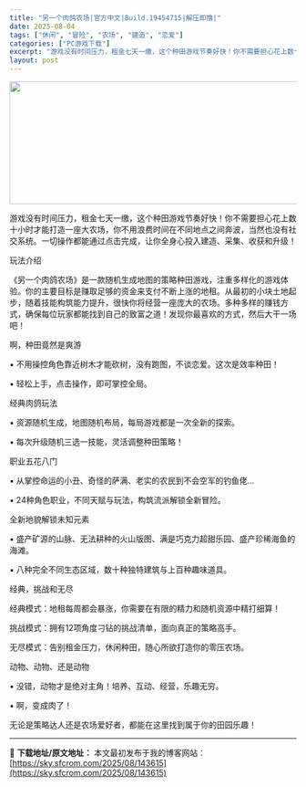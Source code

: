 ```yaml
---
title: "另一个肉鸽农场|官方中文|Build.19454715|解压即撸|"
date: 2025-08-04
tags: ["休闲", "冒险", "农场", "建造", "恋爱"]
categories: ["PC游戏下载"]
excerpt: "游戏没有时间压力，租金七天一缴，这个种田游戏节奏好快！你不需要担心花上数十小时才能打造一座大农场，你不用浪费时间在不同地点之间奔波，当然也没有社交系统。一切操作都能通过点击完成，让你全身心投入建造、采集、收获和升级！ 玩法介绍 《另一个肉鸽农场》是一款随机生成地图的策略种田游戏，注重多样化的游戏体验&hellip;"
layout: post
---
```


<img class="aligncenter size-full wp-image-143498" src="https://sky.sfcrom.com/wp-content/uploads/2025/08/2025080211170789.webp" alt="" width="700" height="215" />

游戏没有时间压力，租金七天一缴，这个种田游戏节奏好快！你不需要担心花上数十小时才能打造一座大农场，你不用浪费时间在不同地点之间奔波，当然也没有社交系统。一切操作都能通过点击完成，让你全身心投入建造、采集、收获和升级！

玩法介绍

《另一个肉鸽农场》是一款随机生成地图的策略种田游戏，注重多样化的游戏体验。你的主要目标是赚取足够的资金来支付不断上涨的地租。从最初的小块土地起步，随着技能构筑能力提升，很快你将经营一座庞大的农场。多种多样的赚钱方式，确保每位玩家都能找到自己的致富之道！发现你最喜欢的方式，然后大干一场吧！

啊，种田竟然是爽游

▪ 不用操控角色靠近树木才能砍树，没有跑图，不谈恋爱。这次是效率种田！

▪ 轻松上手，点击操作，即可掌控全局。

经典肉鸽玩法

▪ 资源随机生成，地图随机布局，每局游戏都是一次全新的探索。

▪ 每次升级随机三选一技能，灵活调整种田策略！

职业五花八门

▪ 从掌控命运的小丑、奇怪的萨满、老实的农民到不会空军的钓鱼佬…

▪ 24种角色职业，不同天赋与玩法，构筑流派解锁全新冒险。

全新地貌解锁未知元素

▪ 盛产矿源的山脉、无法耕种的火山版图、满是巧克力超甜乐园、盛产珍稀海鱼的海滩。

▪ 八种完全不同生态区域，数十种独特建筑与上百种趣味道具。

经典，挑战和无尽

经典模式：地租每周都会暴涨，你需要在有限的精力和随机资源中精打细算！

挑战模式：拥有12项角度刁钻的挑战清单，面向真正的策略高手。

无尽模式：告别租金压力，休闲种田，随心所欲打造你的零压农场。

动物、动物、还是动物

▪ 没错，动物才是绝对主角！培养、互动、经营，乐趣无穷。

▪ 啊，变成肉了！

无论是策略达人还是农场爱好者，都能在这里找到属于你的田园乐趣！

---
📖 **下载地址/原文地址：** 本文最初发布于我的博客网站：[https://sky.sfcrom.com/2025/08/143615](https://sky.sfcrom.com/2025/08/143615)

